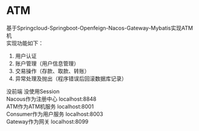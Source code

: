 # ATM
基于Springcloud-Springboot-Openfeign-Nacos-Gateway-Mybatis实现ATM机  
实现功能如下：  
1. 用户认证
2. 账户管理（用户信息管理）
3. 交易操作（存款、取款、转账）
4. 异常处理及抛出（程序错误后回滚数据库记录）


没前端 没使用Session  
Nacous作为注册中心 localhost:8848  
ATM作为ATM机服务 localhost:8001  
Consumer作为用户服务 localhost:8003  
Gateway作为网关 localhost:8099  
